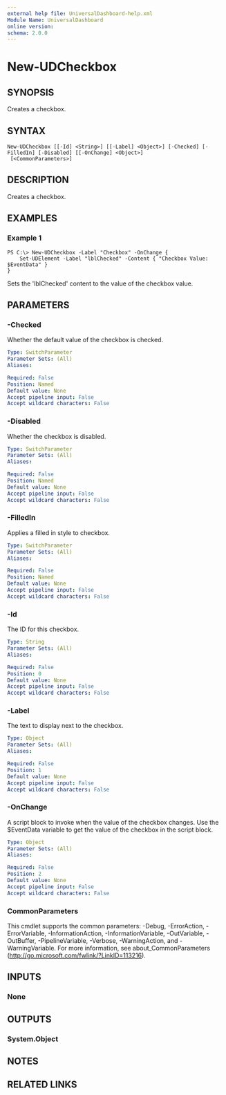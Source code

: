 ```yaml
---
external help file: UniversalDashboard-help.xml
Module Name: UniversalDashboard
online version:
schema: 2.0.0
---
```


# New-UDCheckbox

## SYNOPSIS
Creates a checkbox.

## SYNTAX

```
New-UDCheckbox [[-Id] <String>] [[-Label] <Object>] [-Checked] [-FilledIn] [-Disabled] [[-OnChange] <Object>]
 [<CommonParameters>]
```

## DESCRIPTION
Creates a checkbox.

## EXAMPLES

### Example 1
```
PS C:\> New-UDCheckbox -Label "Checkbox" -OnChange {
    Set-UDElement -Label "lblChecked" -Content { "Checkbox Value: $EventData" }
}
```

Sets the 'lblChecked' content to the value of the checkbox value.

## PARAMETERS

### -Checked
Whether the default value of the checkbox is checked.

```yaml
Type: SwitchParameter
Parameter Sets: (All)
Aliases:

Required: False
Position: Named
Default value: None
Accept pipeline input: False
Accept wildcard characters: False
```

### -Disabled
Whether the checkbox is disabled.

```yaml
Type: SwitchParameter
Parameter Sets: (All)
Aliases:

Required: False
Position: Named
Default value: None
Accept pipeline input: False
Accept wildcard characters: False
```

### -FilledIn
Applies a filled in style to checkbox.

```yaml
Type: SwitchParameter
Parameter Sets: (All)
Aliases:

Required: False
Position: Named
Default value: None
Accept pipeline input: False
Accept wildcard characters: False
```

### -Id
The ID for this checkbox.

```yaml
Type: String
Parameter Sets: (All)
Aliases:

Required: False
Position: 0
Default value: None
Accept pipeline input: False
Accept wildcard characters: False
```

### -Label
The text to display next to the checkbox.

```yaml
Type: Object
Parameter Sets: (All)
Aliases:

Required: False
Position: 1
Default value: None
Accept pipeline input: False
Accept wildcard characters: False
```

### -OnChange
A script block to invoke when the value of the checkbox changes. Use the $EventData variable to get the value of the checkbox in the script block.

```yaml
Type: Object
Parameter Sets: (All)
Aliases:

Required: False
Position: 2
Default value: None
Accept pipeline input: False
Accept wildcard characters: False
```

### CommonParameters
This cmdlet supports the common parameters: -Debug, -ErrorAction, -ErrorVariable, -InformationAction, -InformationVariable, -OutVariable, -OutBuffer, -PipelineVariable, -Verbose, -WarningAction, and -WarningVariable. For more information, see about_CommonParameters (http://go.microsoft.com/fwlink/?LinkID=113216).

## INPUTS

### None

## OUTPUTS

### System.Object

## NOTES

## RELATED LINKS
